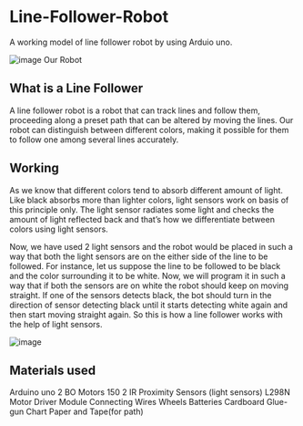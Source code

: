 # Line-Follower-Robot

A working model of line follower robot by using Arduio uno.

![image](https://user-images.githubusercontent.com/58677568/119220522-92164e80-bb08-11eb-9d1d-16563f1ed9fa.png)
Our Robot

## What is a Line Follower
A line follower robot is a robot that can track lines and follow them, proceeding along a preset path that can be altered by moving the lines. Our robot can distinguish between different colors, making it possible for them to follow one among several lines accurately.


## Working
As we know that different colors tend to absorb different amount of light. Like black absorbs more than lighter colors, light sensors work on basis of this principle only.  The light sensor radiates some light and checks the amount of light reflected back and that’s how we differentiate between colors using light sensors.

Now, we have used 2 light sensors and the robot would be placed in such a way that both the light sensors are on the either side of the line to be followed. For instance, let us suppose the line to be followed to be black and the color surrounding it to be white. Now, we will program it in such a way that if both the sensors are on white the robot should keep on moving straight. If one of the sensors detects black, the bot should turn in the direction of sensor detecting black until it starts detecting white again and then start moving straight again. So this is how a line follower works with the help of light sensors.

![image](https://user-images.githubusercontent.com/58677568/119220452-4663a500-bb08-11eb-87ba-d63f5ac7297c.png)

## Materials used
Arduino uno
2 BO Motors 150
2 IR Proximity Sensors (light sensors)
L298N Motor Driver Module
Connecting Wires
Wheels
Batteries
Cardboard
Glue-gun
Chart Paper and Tape(for path)
